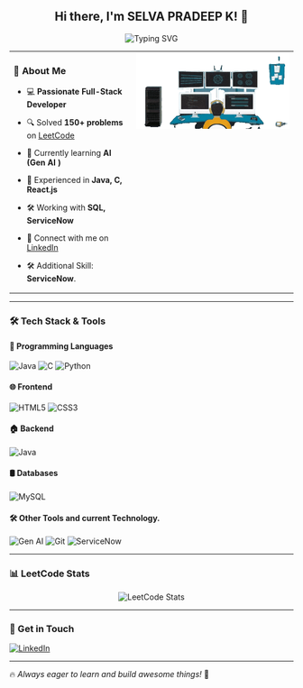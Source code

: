 <div align="center">

  <h2>Hi there, I'm <strong>SELVA PRADEEP K!</strong> 👋</h2>

  <img src="https://readme-typing-svg.demolab.com?font=Fira+Code&weight=600&size=22&duration=2500&pause=1000&color=FF5733&center=true&vCenter=true&width=600&lines=Full-Stack+Developer;Backend+%7C+Frontend+%7C+Problem+Solver;Currently+Learning+AI+(Gen+AI)!" alt="Typing SVG" />

</div>

<table>
  <tr>
    <td valign="top">


### 🚀 About Me
- 💻 **Passionate Full-Stack Developer**<br>
- 🔍 Solved **150+ problems** on [LeetCode](https://leetcode.com/selvapradeep2004/)<br>
- 🌱 Currently learning **AI (Gen AI  )**<br>
- 🎯 Experienced in **Java, C, React.js**<br>
- 🛠️ Working with **SQL, ServiceNow**<br>
- 🤝 Connect with me on [LinkedIn](https://www.linkedin.com/in/selva-pradeep-k/)<br>
- 🛠️ Additional Skill: **ServiceNow**.<br>

   </td>
   <td valign="top">
      <img src="https://github.com/Selvapradeep2004/Selvapradeep2004/blob/main/logo.gif" alt="Logo GIF" width="500px"/>
   </td>
  </tr>
</table>

---

### 🛠️ Tech Stack & Tools
#### 🚀 Programming Languages
![Java](https://img.shields.io/badge/Java-ED8B00?style=for-the-badge&logo=java&logoColor=white)
![C](https://img.shields.io/badge/C-03569B?style=for-the-badge&logo=c&logoColor=white)
![Python](https://img.shields.io/badge/Python-FFD43B?style=for-the-badge&logo=python&logoColor=blue)

#### 🌐 Frontend
![HTML5](https://img.shields.io/badge/HTML5-E34F26?style=for-the-badge&logo=html5&logoColor=white)
![CSS3](https://img.shields.io/badge/CSS3-1572B6?style=for-the-badge&logo=css3&logoColor=white)

#### 🏠 Backend
![Java](https://img.shields.io/badge/Java-007396?style=for-the-badge&logo=java&logoColor=white)

#### 🛢️ Databases
![MySQL](https://img.shields.io/badge/MySQL-4479A1?style=for-the-badge&logo=mysql&logoColor=white)

#### 🛠️ Other Tools and  current Technology.
![Gen AI](https://img.shields.io/badge/Gen%20AI-6E40C9?style=for-the-badge&logo=openai&logoColor=white)
![Git](https://img.shields.io/badge/Git-F05032?style=for-the-badge&logo=git&logoColor=white)
![ServiceNow](https://img.shields.io/badge/ServiceNow-1BA0E2?style=for-the-badge&logo=servicenow&logoColor=white)

---

### 📊 LeetCode Stats
<div align="center">
  <img src="https://leetcard.jacoblin.cool/selvapradeep2004?theme=dark&font=Fira+Code&ext=heatmap" alt="LeetCode Stats"/>
</div>

---

### 📧 Get in Touch
[![LinkedIn](https://img.shields.io/badge/LinkedIn-0077B5?style=for-the-badge&logo=linkedin&logoColor=white)](https://www.linkedin.com/in/selva-pradeep-k/)

---

🔥 *Always eager to learn and build awesome things!* 🚀
